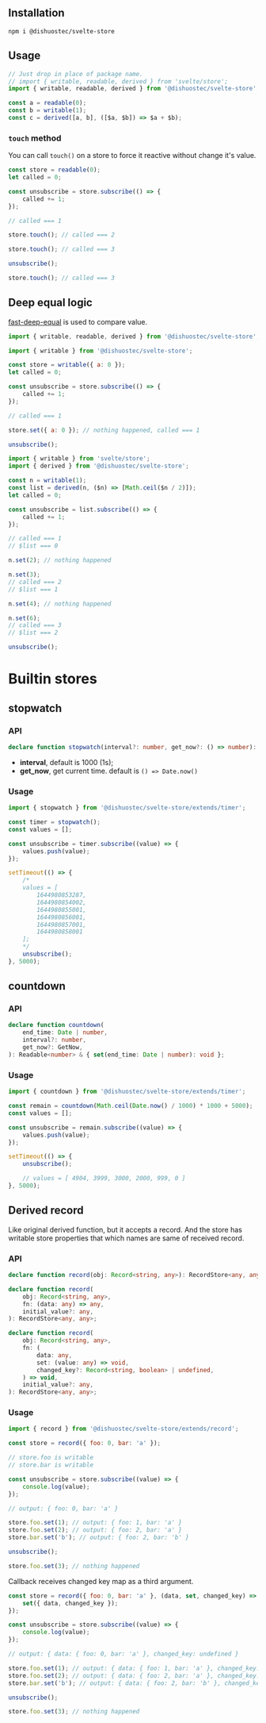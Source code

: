 ## Installation

```shell
npm i @dishuostec/svelte-store
```

## Usage

```javascript
// Just drop in place of package name.
// import { writable, readable, derived } from 'svelte/store';
import { writable, readable, derived } from '@dishuostec/svelte-store';

const a = readable(0);
const b = writable(1);
const c = derived([a, b], ([$a, $b]) => $a + $b);
```

### `touch` method

You can call `touch()` on a store to force it reactive without change it's value.

```javascript
const store = readable(0);
let called = 0;

const unsubscribe = store.subscribe(() => {
	called += 1;
});

// called === 1

store.touch(); // called === 2

store.touch(); // called === 3

unsubscribe();

store.touch(); // called === 3
```

## Deep equal logic

[fast-deep-equal](https://github.com/epoberezkin/fast-deep-equal) is used to compare value.

```javascript
import { writable, readable, derived } from '@dishuostec/svelte-store';
```

```javascript
import { writable } from '@dishuostec/svelte-store';

const store = writable({ a: 0 });
let called = 0;

const unsubscribe = store.subscribe(() => {
	called += 1;
});

// called === 1

store.set({ a: 0 }); // nothing happened, called === 1

unsubscribe();
```

```javascript
import { writable } from 'svelte/store';
import { derived } from '@dishuostec/svelte-store';

const n = writable(1);
const list = derived(n, ($n) => [Math.ceil($n / 2)]);
let called = 0;

const unsubscribe = list.subscribe(() => {
	called += 1;
});

// called === 1
// $list === 0

n.set(2); // nothing happened

n.set(3);
// called === 2
// $list === 1

n.set(4); // nothing happened

n.set(6);
// called === 3
// $list === 2

unsubscribe();
```

# Builtin stores

## stopwatch

### API

```typescript
declare function stopwatch(interval?: number, get_now?: () => number): Readable<number>;
```

- **interval**, default is 1000 (1s);
- **get_now**, get current time. default is `() => Date.now()`

### Usage

```javascript
import { stopwatch } from '@dishuostec/svelte-store/extends/timer';

const timer = stopwatch();
const values = [];

const unsubscribe = timer.subscribe((value) => {
	values.push(value);
});

setTimeout(() => {
	/*
	values = [
		1644980853287,
		1644980854002,
		1644980855001,
		1644980856001,
		1644980857001,
		1644980858001
	];
	*/
	unsubscribe();
}, 5000);
```

## countdown

### API

```typescript
declare function countdown(
	end_time: Date | number,
	interval?: number,
	get_now?: GetNow,
): Readable<number> & { set(end_time: Date | number): void };
```

### Usage

```javascript
import { countdown } from '@dishuostec/svelte-store/extends/timer';

const remain = countdown(Math.ceil(Date.now() / 1000) * 1000 + 5000);
const values = [];

const unsubscribe = remain.subscribe((value) => {
	values.push(value);
});

setTimeout(() => {
	unsubscribe();

	// values = [ 4904, 3999, 3000, 2000, 999, 0 ]
}, 5000);
```

## Derived record

Like original derived function, but it accepts a record. And the store has writable store properties that which names
are same of received record.

### API

```typescript
declare function record(obj: Record<string, any>): RecordStore<any, any>;

declare function record(
	obj: Record<string, any>,
	fn: (data: any) => any,
	initial_value?: any,
): RecordStore<any, any>;

declare function record(
	obj: Record<string, any>,
	fn: (
		data: any,
		set: (value: any) => void,
		changed_key?: Record<string, boolean> | undefined,
	) => void,
	initial_value?: any,
): RecordStore<any, any>;
```

### Usage

```javascript
import { record } from '@dishuostec/svelte-store/extends/record';

const store = record({ foo: 0, bar: 'a' });

// store.foo is writable
// store.bar is writable

const unsubscribe = store.subscribe((value) => {
	console.log(value);
});

// output: { foo: 0, bar: 'a' }

store.foo.set(1); // output: { foo: 1, bar: 'a' }
store.foo.set(2); // output: { foo: 2, bar: 'a' }
store.bar.set('b'); // output: { foo: 2, bar: 'b' }

unsubscribe();

store.foo.set(3); // nothing happened
```

Callback receives changed key map as a third argument.

```javascript
const store = record({ foo: 0, bar: 'a' }, (data, set, changed_key) => {
	set({ data, changed_key });
});

const unsubscribe = store.subscribe((value) => {
	console.log(value);
});

// output: { data: { foo: 0, bar: 'a' }, changed_key: undefined }

store.foo.set(1); // output: { data: { foo: 1, bar: 'a' }, changed_key: { foo: true } }
store.foo.set(2); // output: { data: { foo: 2, bar: 'a' }, changed_key: { foo: true } }
store.bar.set('b'); // output: { data: { foo: 2, bar: 'b' }, changed_key: { bar: true } }

unsubscribe();

store.foo.set(3); // nothing happened
```
